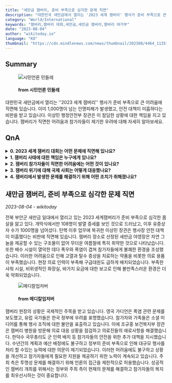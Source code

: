 ```yaml
---
title: "새만금 잼버리, 준비 부족으로 심각한 문제 직면"
description: "대한민국 새만금에서 열리는 '2023 세계 잼버리' 행사가 준비 부족으로 큰 어려움에 직면해 있습니다. 이미 1,000명이 넘는 인명피해가 발생했고, 안전 대책이 미흡하다는 비판을 받고 있습니다. 이상민 행정안전부 장관은 이 참담한 상황에 대한 책임을 지고 있습니다. 잼버리가 직면한 어려움과 참가자들이 제기한 우려에 대해 자세히 알아보세요."
category: "World/International"
keywords: "잼버리,잼버리 대회,새만금,새만금 잼버리,잼버리 여가부"
date: "2023-08-04"
author: "wikitoday.io"
language: "KO"
thumbnail: "https://cdn.mindlenews.com/news/thumbnail/202308/4464_11351_1846_v150.jpg"
---
```


## Summary

<figure>
    <img src="https://cdn.mindlenews.com/news/thumbnail/202308/4464_11351_1846_v150.jpg" alt="시민언론 민들레" />
    <figcaption>
        <h4> from 시민언론 민들레</h4>
    </figcaption>
</figure>

대한민국 새만금에서 열리는 ''2023 세계 잼버리'' 행사가 준비 부족으로 큰 어려움에 직면해 있습니다. 이미 1,000명이 넘는 인명피해가 발생했고, 안전 대책이 미흡하다는 비판을 받고 있습니다. 이상민 행정안전부 장관은 이 참담한 상황에 대한 책임을 지고 있습니다. 잼버리가 직면한 어려움과 참가자들이 제기한 우려에 대해 자세히 알아보세요.

## QnA

<details>
        <summary><b>0. 2023 세계 잼버리 대회는 어떤 문제에 직면해 있나요?</b></summary>
        이 행사는 준비 부족으로 인해 많은 수의 부상자 발생, 부적절한 안전 조치, 열악한 캠프장 환경 등의 문제가 발생하고 있습니다.
    </details>
    
<details>
        <summary><b>1. 잼버리 사태에 대한 책임은 누구에게 있나요?</b></summary>
        이상민 행정안전부 장관은 행사장 안전 대책과 준비 부족에 대한 책임을 지고 있습니다.
    </details>
    
<details>
        <summary><b>2. 잼버리 참가자들이 직면한 어려움에는 어떤 것이 있나요?</b></summary>
        참가자들은 캠프장 그늘 부족, 배수 불량, 의료용품 부족, 샤워 시설 부족, 비위생적인 화장실, 비싼 물품 등의 문제에 직면했습니다.
    </details>
    
<details>
        <summary><b>3. 잼버리 위기에 대해 국제 사회는 어떻게 대응했나요?</b></summary>
        영국 가디언은 폭염 관련 문제를 보도했고, 유럽 국가들은 한국 정부에 우려를 표명했습니다. 참가자와 가족들도 소셜 미디어를 통해 불만을 표출하고 있습니다.
    </details>
    
<details>
        <summary><b>4. 잼버리에서 발생한 문제를 해결하기 위해 어떤 조치가 취해졌나요?</b></summary>
        조규홍 보건복지부 장관은 잼버리병원을 방문해 의료 대응 상황을 점검했습니다. 한덕수 국무총리는 추가 지원과 안전 대책을 위해 군 병력 배치를 지시했습니다.
    </details>

## 새만금 잼버리, 준비 부족으로 심각한 문제 직면

_2023-08-04 - wikitoday_

전북 부안군 새만금 일대에서 열리고 있는 2023 세계잼버리가 준비 부족으로 심각한 몸살을 앓고 있다. 개막식에서만 108명이 발열 증세를 보인 것으로 드러났고, 이후 유증상자 수가 1000명을 넘어섰다. 탄핵 이후 업무에 복귀한 이상민 장관은 행사장 안전 대책이 미흡했다는 비판에 직면해 있습니다. 잼버리 장소로 선정된 새만금 야영장은 자연 그늘을 제공할 수 있는 구조물이 없어 무더운 여름철에 특히 취약한 것으로 나타났습니다. 또한 배수 시설이 열악한 데다 폭우와 폭염이 겹쳐 참가자들에게 불쾌한 환경을 조성했습니다. 이러한 어려움으로 인해 고열과 탈수 증상을 치료하는 약품을 비롯한 의료 용품이 부족했습니다. 현장 의료 인력이 부족해 구급대원도 급하게 배치되었습니다. 부족한 샤워 시설, 비위생적인 화장실, 바가지 요금에 대한 보고로 인해 불만족스러운 환경은 더욱 악화되었습니다.

<figure>
    <img src="http://cdn.monews.co.kr/news/thumbnail/202308/325623_92181_950_v150.jpg" alt="메디칼업저버" />
    <figcaption>
        <h4> from 메디칼업저버</h4>
    </figcaption>
</figure>

잼버리 현장의 상황은 국제적인 주목을 받고 있습니다. 영국 가디언은 폭염 관련 문제를 보도했고, 유럽 국가들은 한국 정부에 우려를 표명했습니다. 참가자와 가족들은 소셜 미디어를 통해 행사 조직에 대한 불만을 표출하고 있습니다. 이에 조규홍 보건복지부 장관은 잼버리 병원을 방문해 의료 대응 상황을 점검하고 의료진들의 애로사항을 해결했습니다. 한덕수 국무총리도 군 인력 배치 등 참가자들의 안전을 위한 추가 대책을 지시했습니다. 수년간의 계획과 예산 배정에도 불구하고 정부의 준비 부족으로 인해 대규모 행사를 처리 할 수있는 능력에 대한 의문이 제기되었습니다. 이러한 어려움에도 불구하고 상황을 개선하고 참가자들에게 필요한 지원을 제공하기 위한 노력이 계속되고 있습니다. 주최 측은 투명성 문제를 해결하기 위해 언론의 접근을 제한적으로 허용했습니다. 성공적인 잼버리 개최를 위해서는 정부와 주최 측이 현재의 문제를 해결하고 참가자들의 복지를 최우선시하는 것이 중요합니다.
